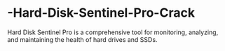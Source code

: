 # -Hard-Disk-Sentinel-Pro-Crack
Hard Disk Sentinel Pro is a comprehensive tool for monitoring, analyzing, and maintaining the health of hard drives and SSDs.
